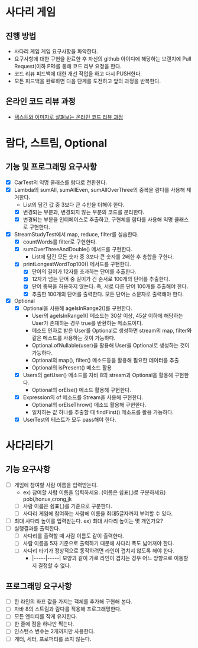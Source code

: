 # 사다리 게임
## 진행 방법
* 사다리 게임 게임 요구사항을 파악한다.
* 요구사항에 대한 구현을 완료한 후 자신의 github 아이디에 해당하는 브랜치에 Pull Request(이하 PR)를 통해 코드 리뷰 요청을 한다.
* 코드 리뷰 피드백에 대한 개선 작업을 하고 다시 PUSH한다.
* 모든 피드백을 완료하면 다음 단계를 도전하고 앞의 과정을 반복한다.

## 온라인 코드 리뷰 과정
* [텍스트와 이미지로 살펴보는 온라인 코드 리뷰 과정](https://github.com/nextstep-step/nextstep-docs/tree/master/codereview)

# 람다, 스트림, Optional
## 기능 및 프로그래밍 요구사항
* [x] CarTest의 익명 클래스를 람다로 전환한다.
* [x] Lambda의 sumAll, sumAllEven, sumAllOverThree의 중복을 람다를 사용해 제거한다.
  * List의 담긴 값 중 3보다 큰 수만을 더해야 한다.
  * [x] 변경되는 부분과, 변경되지 않는 부분의 코드를 분리한다. 
  * [x] 변경되는 부분을 인터페이스로 추출하고, 구현체를 람다를 사용해 익명 클래스로 구현한다. 
* [x] StreamStudyTest에서 map, reduce, filter를 실습한다.
  * [x] countWords를 filter로 구현한다.
  * [x] sumOverThreeAndDouble() 메서드를 구현한다.
    * List에 담긴 모든 숫자 중 3보다 큰 숫자를 2배한 후 총합을 구한다.
  * [x] printLongestWordTop100() 메서드를 구현한다.
    * [x] 단어의 길이가 12자를 초과하는 단어를 추출한다.
    * [x] 12자가 넘는 단어 중 길이가 긴 순서로 100개의 단어를 추출한다.
    * [x] 단어 중복을 허용하지 않는다. 즉, 서로 다른 단어 100개를 추출해야 한다.
    * [x] 추출한 100개의 단어를 출력한다. 모든 단어는 소문자로 출력해야 한다.
* [x] Optional 
  * [x] Optional을 사용해 ageIsInRange2()를 구현한다.
    * User의 ageIsInRange1() 메소드는 30살 이상, 45살 이하에 해당하는 User가 존재하는 경우 true를 반환하는 메소드이다.
    * 메소드 인자로 받은 User를 Optional로 생성하면 stream의 map, filter와 같은 메소드를 사용하는 것이 가능하다.
    * Optional.ofNullable(user)을 활용해 User을 Optional로 생성하는 것이 가능하다.
    * Optional의 map(), filter() 메소드등을 활용해 필요한 데이터를 추출
    * Optional의 isPresent() 메소드 활용
  * [x] Users의 getUser() 메소드를 자바 8의 stream과 Optional을 활용해 구현한다.
    *  Optional의 orElse() 메소드 활용해 구현한다.
  * [x] Expression의 of 메소드를 Stream을 사용해 구현한다. 
    * Optional의 orElseThrow() 메소드 활용해 구현한다.
    * 일치하는 값 하나를 추출할 때 findFirst() 메소드를 활용 가능하다.
  * [x] UserTest의 테스트가 모두 pass해야 한다.

# 사다리타기
## 기능 요구사항
* [ ] 게임에 참여할 사람 이름을 입력받는다. 
  * ex)  참여할 사람 이름을 입력하세요. (이름은 쉼표(,)로 구분하세요)
         pobi,honux,crong,jk
  * [ ] 사람 이름은 쉼표(,)를 기준으로 구분한다.
  * [ ] 사다리 게임에 참여하는 사람에 이름을 최대5글자까지 부여할 수 있다. 
* [ ] 최대 사다리 높이를 입력받는다. ex) 최대 사다리 높이는 몇 개인가요?
* [ ] 실행결과를 출력한다. 
  * [ ] 사다리를 출력할 때 사람 이름도 같이 출력한다.
  * [ ] 사람 이름을 5자 기준으로 출력하기 때문에 사다리 폭도 넓어져야 한다.
  * [ ] 사다리 타기가 정상적으로 동작하려면 라인이 겹치지 않도록 해야 한다. 
    * |-----|-----| 모양과 같이 가로 라인이 겹치는 경우 어느 방향으로 이동할지 결정할 수 없다.

## 프로그래밍 요구사항
* [ ] 한 라인의 좌표 값을 가지는 객체를 추가해 구현해 본다.
* [ ] 자바 8의 스트림과 람다를 적용해 프로그래밍한다.
* [ ] 모든 엔티티를 작게 유지한다.
* [ ] 한 줄에 점을 하나만 찍는다.
* [ ] 인스턴스 변수는 2개까지만 사용한다.
* [ ] 게터, 세터, 프로퍼티를 쓰지 않는다.